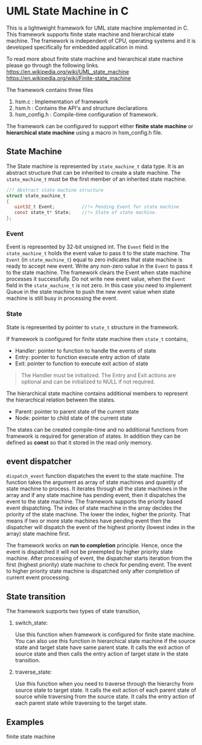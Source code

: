 UML State Machine in C
======================

This is a lightweight framework for UML state machine implemented in C. This framework supports finite state machine and hierarchical state machine. The framework is independent of CPU, operating systems and it is developed specifically for embedded application in mind.

To read more about finite state machine and hierarchical state machine please go through the following links.
<https://en.wikipedia.org/wiki/UML_state_machine>  
<https://en.wikipedia.org/wiki/Finite-state_machine>


The framework contains three files
1. hsm.c : Implementation of framework
2. hsm.h : Contains the API's and structure declarations 
3. hsm_config.h : Compile-time configuration of framework.


The framework can be configured to support either **finite state machine** or **hierarchical state machine** using a macro in hsm_config.h file.

State Machine
-------------
The State machine is represented by `state_machine_t` data type. It is an abstract structure that can be inherited to create a state machine.
The `state_machine_t` must be the first member of an inherited state machine.

```C
//! Abstract state machine structure
struct state_machine_t
{
   uint32_t Event;          //!< Pending Event for state machine
   const state_t* State;    //!< State of state machine.
};
```

### Event
 Event is represented by 32-bit unsigned int. The `Event` field in the `state_machine_t` holds the event value to pass it to the state machine. The `Event` (in `state_machine_t`) equal to zero indicates that state machine is ready to accept new event. Write any non-zero value in the `Event` to pass it to the state machine. The framework clears the Event when state machine processes it successfully. Do not write new event value, when the `Event` field in the `state_machine_t` is not zero.
In this case you need to implement Queue in the state machine to push the new event value when state machine is still busy in processing the event. 


### State
State is represented by pointer to `state_t` structure in the framework. 

If framework is configured for finite state machine then `state_t` contains,
- Handler: pointer to function to handle the events of state
- Entry: pointer to function execute entry action of state
- Exit: pointer to function to execute exit action of state

>The Handler must be initialized. 
>The Entry and Exit actions are optional and can be initialized to NULL if not required. 

The hierarchical state machine contains additional members to represent the hierarchical relation between the states.
- Parent: pointer to parent state of the current state 
- Node:   pointer to child state of the current state


The states can be created compile-time and no additional functions from framework is required for generation of states.
In addition they can be defined as **const** so that it stored in the read only memory.


event dispatcher
----------------
`dispatch_event` function dispatches the event to the state machine. The function takes the argument as array of state machines and quantity of state machine to process. It iterates through all the state machines in the array and if any state machine has pending event, then it dispatches the event to the state machine. The framework supports the priority based event dispatching. The index of state machine in the array decides the priority of the state machine. The lower the index, higher the priority. That means if two or more state machines have pending event then the dispatcher will dispatch the event of the highest priority (lowest index in the array) state machine first. 

The framework works on **run to completion** principle. Hence, once the event is dispatched it will not be preempted by higher priority state machine. After processing of event, the dispatcher starts iteration from the first (highest priority) state machine to check for pending event. The event to higher priority state machine is dispatched only after completion of current event processing. 

State transition
----------------
The framework supports two types of state transition,
1. switch_state:

   Use this function when framework is configured for finite state machine. You can also use this function in hierarchical state machine if the source state and target state have same parent state. It calls the exit action of source state and then calls the entry action of target state in the state transition.

2. traverse_state:

   Use this function when you need to traverse through the hierarchy from source state to target state. It calls the exit action of each parent state of source while traversing from the source state. It calls the entry action of each parent state while traversing to the target state.


Examples
--------
finite state machine

